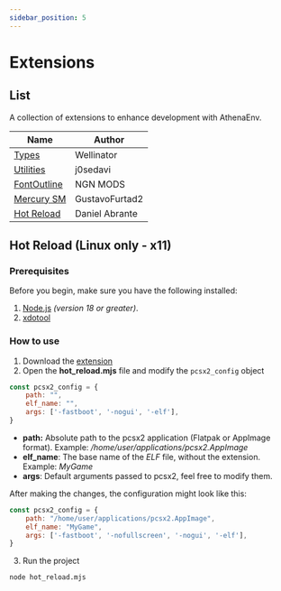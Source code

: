 ```yaml
---
sidebar_position: 5
---
```


# Extensions

## List

A collection of extensions to enhance development with AthenaEnv.

| Name | Author 
| --- | --- |
[Types](https://github.com/Wellinator/athenaenv-starter-js/tree/main/%40types/athena-env) | Wellinator
[Utilities](https://github.com/j0sedavi/Modules-athena-Env) | j0sedavi
[FontOutline](https://github.com/PauloDevv/Outline-in-Text-for-AthenaENV-PS2) | NGN MODS  
[Mercury SM](https://github.com/GustavoFurtad2/MercurySM-AthenaPS2) | GustavoFurtad2      
[Hot Reload](https://github.com/DanielAbrante/athena-env-website/tree/main/extensions/hot_reload.mjs) | Daniel Abrante      
  
## Hot Reload (Linux only - x11)

### Prerequisites

Before you begin, make sure you have the following installed:

1. [Node.js](https://nodejs.org/en/download/) _(version 18 or greater)_.
2. [xdotool](https://github.com/jordansissel/xdotool)

### How to use

1. Download the [extension](https://github.com/DanielAbrante/athena-env-website/tree/main/extensions/hot_reload.mjs)
2. Open the **hot_reload.mjs** file and modify the ```pcsx2_config``` object

```js
const pcsx2_config = {
    path: "",
    elf_name: "",
    args: ['-fastboot', '-nogui', '-elf'],
}
```

- **path:** Absolute path to the pcsx2 application (Flatpak or AppImage format). Example: */home/user/applications/pcsx2.AppImage*
- **elf_name**: The base name of the *ELF* file, without the extension. Example: *MyGame*
- **args**: Default arguments passed to pcsx2, feel free to modify them.

After making the changes, the configuration might look like this:

```js
const pcsx2_config = {
    path: "/home/user/applications/pcsx2.AppImage",
    elf_name: "MyGame",
    args: ['-fastboot', '-nofullscreen', '-nogui', '-elf'],
}
```

3. Run the project
```sh
node hot_reload.mjs
```